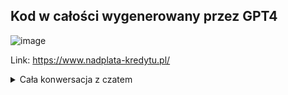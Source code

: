 ## Kod w całości wygenerowany przez GPT4


![image](https://user-images.githubusercontent.com/9480848/229994635-a2f8f70c-f0d5-4ed6-a35e-2f1e444dddd8.png)



Link:
https://www.nadplata-kredytu.pl/

<details>
<summary>Cała konwersacja z czatem</summary>

![image](https://user-images.githubusercontent.com/9480848/229926185-67656346-74d9-4f67-9292-845fbdf2f6aa.png)
![image](https://user-images.githubusercontent.com/9480848/229926265-ba11687a-e10d-4068-b4bd-391a5e1f5e68.png)
![image](https://user-images.githubusercontent.com/9480848/229926340-3b10c222-7973-4c3c-a90b-f759b38a45ae.png)
![image](https://user-images.githubusercontent.com/9480848/229926451-fcd1adac-6112-4f25-b76d-7c08a4826637.png)
![image](https://user-images.githubusercontent.com/9480848/229926510-4a744e0b-8162-4302-a384-bf699c5c4797.png)
![image](https://user-images.githubusercontent.com/9480848/229926577-3872b7b7-78a3-4f68-b3f1-ffdd4393dfd9.png)
![image](https://user-images.githubusercontent.com/9480848/229926628-e80296ab-477d-4783-9e93-c74d651d5641.png)
![image](https://user-images.githubusercontent.com/9480848/229926689-30d5c352-f2a1-4b66-b68e-62193215c4ee.png)
![image](https://user-images.githubusercontent.com/9480848/229926730-ec31b08b-a83d-49a2-830c-26573dee2221.png)
![image](https://user-images.githubusercontent.com/9480848/229926769-5c34367c-36a1-45c7-b1c2-88b309455312.png)
![image](https://user-images.githubusercontent.com/9480848/229926826-f7bd3418-cb1d-4905-b2d5-6de91c4d9ccc.png)
![image](https://user-images.githubusercontent.com/9480848/229926864-7b747052-9a15-4672-b7a7-5802658b99d0.png)
![image](https://user-images.githubusercontent.com/9480848/229926918-f82ab83f-8ba3-49d7-9364-234c53c7a81f.png)
![image](https://user-images.githubusercontent.com/9480848/229926963-78234e7c-0a0b-47bc-ac18-99bfd933e5a1.png)
![image](https://user-images.githubusercontent.com/9480848/229927020-0620e6d7-40ad-48a4-b6de-376ab988d85e.png)
![image](https://user-images.githubusercontent.com/9480848/229927054-b03836d9-1d00-4509-9253-716b9dc450af.png)
![image](https://user-images.githubusercontent.com/9480848/229927109-f14eb3bc-50f1-47c9-b25f-96d99d88c937.png)
![image](https://user-images.githubusercontent.com/9480848/229927164-50072fec-17d5-43c8-aaa8-bae44b6a6999.png)
![image](https://user-images.githubusercontent.com/9480848/229927235-cea686b7-caa6-4abb-88f7-96b6fb707a01.png)
![image](https://user-images.githubusercontent.com/9480848/229927275-092df754-a5a8-49d5-9be1-2020ca1bdc65.png)
![image](https://user-images.githubusercontent.com/9480848/229927318-433053e1-a1a8-4998-b5a0-4cf24fd19820.png)
![image](https://user-images.githubusercontent.com/9480848/229927353-4746fa7b-9c67-4e4c-ba61-fe7b4557adac.png)
![image](https://user-images.githubusercontent.com/9480848/229927401-f669d168-7a2d-4245-98b3-d35251e8ade7.png)
![image](https://user-images.githubusercontent.com/9480848/229927437-5ef211cc-66e2-4031-87ac-dd77a1914bef.png)
![image](https://user-images.githubusercontent.com/9480848/229927461-935391ad-f2b1-4456-bad8-548589fabf54.png)

</details>
